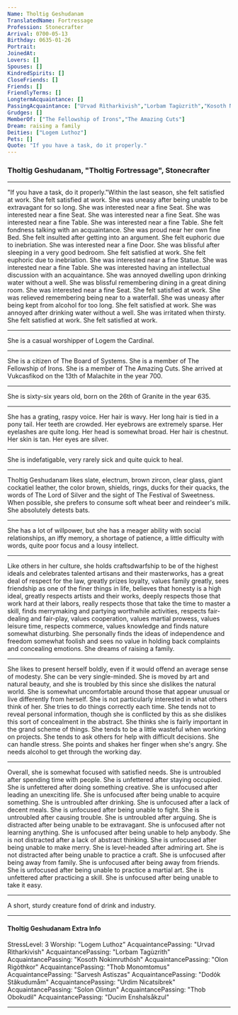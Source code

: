 ```yaml
---
Name: Tholtig Geshudanam
TranslatedName: Fortressage
Profession: Stonecrafter    
Arrival: 0700-05-13
Birthday: 0635-01-26
Portrait:
JoinedAt: 
Lovers: []
Spouses: []
KindredSpirits: []
CloseFriends: []
Friends: []
FriendlyTerms: []
LongtermAcquaintance: []
PassingAcquaintance: ["Urvad Rìtharkivish","Lorbam Tagùzrith","Kosoth Nokimruthösh","Olon Rigòthkor","Thob Monomtomus","Sarvesh Astiszas","Dodók Stâkudumåm","Urdim Nicatsibrek","Solon Olintun","Thob Obokudil","Ducim Enshalsåkzul"]
Grudges: []
MemberOf: ["The Fellowship of Irons","The Amazing Cuts"]
Dream: raising a family
Deities: ["Logem Luthoz"]
Pets: []
Quote: "If you have a task, do it properly."
---
```


### Tholtig Geshudanam, "Tholtig Fortressage", Stonecrafter 
 
***

"If you have a task, do it properly."Within the last season, she felt satisfied at work. She felt satisfied at work. She was uneasy after being unable to be extravagant for so long. She was interested near a fine Seat. She was interested near a fine Seat. She was interested near a fine Seat. She was interested near a fine Table. She was interested near a fine Table. She felt fondness talking with an acquaintance. She was proud near her own fine Bed. She felt insulted after getting into an argument. She felt euphoric due to inebriation. She was interested near a fine Door. She was blissful after sleeping in a very good bedroom. She felt satisfied at work. She felt euphoric due to inebriation. She was interested near a fine Statue. She was interested near a fine Table. She was interested having an intellectual discussion with an acquaintance. She was annoyed dwelling upon drinking water without a well. She was blissful remembering dining in a great dining room. She was interested near a fine Seat. She felt satisfied at work. She was relieved remembering being near to a waterfall. She was uneasy after being kept from alcohol for too long. She felt satisfied at work. She was annoyed after drinking water without a well. She was irritated when thirsty. She felt satisfied at work. She felt satisfied at work. 
***

She is a casual worshipper of Logem the Cardinal. 
***

She is a citizen of The Board of Systems. She is a member of The Fellowship of Irons. She is a member of The Amazing Cuts. She arrived at Vukcasfikod on the 13th of Malachite in the year 700. 
***

She is sixty-six years old, born on the 26th of Granite in the year 635. 
***

She has a grating, raspy voice. Her hair is wavy. Her long hair is tied in a pony tail. Her teeth are crowded. Her eyebrows are extremely sparse. Her eyelashes are quite long. Her head is somewhat broad. Her hair is chestnut. Her skin is tan. Her eyes are silver. 
***

She is indefatigable, very rarely sick and quite quick to heal. 
***

Tholtig Geshudanam likes slate, electrum, brown zircon, clear glass, giant cockatiel leather, the color brown, shields, rings, ducks for their quacks, the words of The Lord of Silver and the sight of The Festival of Sweetness. When possible, she prefers to consume soft wheat beer and reindeer's milk. She absolutely detests bats. 
***

She has a lot of willpower, but she has a meager ability with social relationships, an iffy memory, a shortage of patience, a little difficulty with words, quite poor focus and a lousy intellect. 
***

Like others in her culture, she holds craftsdwarfship to be of the highest ideals and celebrates talented artisans and their masterworks, has a great deal of respect for the law, greatly prizes loyalty, values family greatly, sees friendship as one of the finer things in life, believes that honesty is a high ideal, greatly respects artists and their works, deeply respects those that work hard at their labors, really respects those that take the time to master a skill, finds merrymaking and partying worthwhile activities, respects fair-dealing and fair-play, values cooperation, values martial prowess, values leisure time, respects commerce, values knowledge and finds nature somewhat disturbing. She personally finds the ideas of independence and freedom somewhat foolish and sees no value in holding back complaints and concealing emotions. She dreams of raising a family. 
***

She likes to present herself boldly, even if it would offend an average sense of modesty. She can be very single-minded. She is moved by art and natural beauty, and she is troubled by this since she dislikes the natural world. She is somewhat uncomfortable around those that appear unusual or live differently from herself. She is not particularly interested in what others think of her. She tries to do things correctly each time. She tends not to reveal personal information, though she is conflicted by this as she dislikes this sort of concealment in the abstract. She thinks she is fairly important in the grand scheme of things. She tends to be a little wasteful when working on projects. She tends to ask others for help with difficult decisions. She can handle stress. She points and shakes her finger when she's angry. She needs alcohol to get through the working day. 
***

Overall, she is somewhat focused with satisfied needs. She is untroubled after spending time with people. She is unfettered after staying occupied. She is unfettered after doing something creative. She is unfocused after leading an unexciting life. She is unfocused after being unable to acquire something. She is untroubled after drinking. She is unfocused after a lack of decent meals. She is unfocused after being unable to fight. She is untroubled after causing trouble. She is untroubled after arguing. She is distracted after being unable to be extravagant. She is unfocused after not learning anything. She is unfocused after being unable to help anybody. She is not distracted after a lack of abstract thinking. She is unfocused after being unable to make merry. She is level-headed after admiring art. She is not distracted after being unable to practice a craft. She is unfocused after being away from family. She is unfocused after being away from friends. She is unfocused after being unable to practice a martial art. She is unfettered after practicing a skill. She is unfocused after being unable to take it easy. 
***

A short, sturdy creature fond of drink and industry. 
***

#### Tholtig Geshudanam Extra Info

StressLevel: 3
Worship: "Logem Luthoz"
AcquaintancePassing: "Urvad Rìtharkivish"
AcquaintancePassing: "Lorbam Tagùzrith"
AcquaintancePassing: "Kosoth Nokimruthösh"
AcquaintancePassing: "Olon Rigòthkor"
AcquaintancePassing: "Thob Monomtomus"
AcquaintancePassing: "Sarvesh Astiszas"
AcquaintancePassing: "Dodók Stâkudumåm"
AcquaintancePassing: "Urdim Nicatsibrek"
AcquaintancePassing: "Solon Olintun"
AcquaintancePassing: "Thob Obokudil"
AcquaintancePassing: "Ducim Enshalsåkzul"

***
